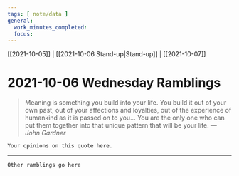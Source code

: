 ```yaml
---
tags: [ note/data ]
general:
  work_minutes_completed: 
  focus: 
---
```

[[2021-10-05]] | [[2021-10-06 Stand-up|Stand-up]] | [[2021-10-07]]
# 2021-10-06 Wednesday Ramblings
> Meaning is something you build into your life. You build it out of your own past, out of your affections and loyalties, out of the experience of humankind as it is passed on to you... You are the only one who can put them together into that unique pattern that will be your life.
> &mdash; <cite>John Gardner</cite>

`Your opinions on this quote here.`

---

`Other ramblings go here`